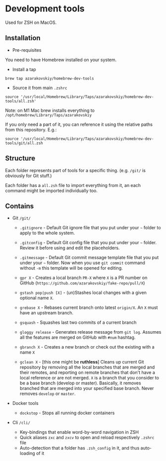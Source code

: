 # Development tools

Used for ZSH on MacOS.

## Installation

- Pre-requisites

You need to have Homebrew installed on your system.

- Install a tap

`brew tap azarakovskiy/homebrew-dev-tools`

- Source it from main `.zshrc`

`source '/usr/local/Homebrew/Library/Taps/azarakovskiy/homebrew-dev-tools/all.zsh'` 

Note: on M1 Mac brew installs everything to `/opt/homebrew/Library/Taps/azarakovskiy`

If you only need a part of it, you can reference it using the relative paths from this repository. 
E.g.: 

`source '/usr/local/Homebrew/Library/Taps/azarakovskiy/homebrew-dev-tools/git/all.zsh`

## Structure

Each folder represents part of tools for a specific thing. (e.g. `/git/` is obviously for Git stuff.)

Each folder has a `all.zsh` file to import everything from it, an each command might be imported individually too.

## Contains

+ Git `/git/`
  + `.gitignore` - Default Git ignore file that you put under your `~` folder to apply to the whole system.
  + `.gitconfig` - Default Git config file that you put under your `~` folder. Review it before using and edit the placeholders.
  + `.gitmessage` - Default Git commit message template file that you put under your `~` folder. Now when you use `git commit` command without `-m` this template will be opened for editing.

  + `gpr X` - Creates a local branch `PR-X` where `X` is a PR number on GitHub (`https://github.com/azarakovskiy/fake-repo/pull/X`)
  + `gstash pop|push [X]` - (un)Stashes local changes with a given optional name `X`.
  + `grebase X` - Rebases current branch onto latest `origin/X`. An `X` must have an upstream branch.
  + `gsquash` - Squashes last two commits of a current branch
  + `gloggy release` - Generates release message from `git log`. Assumes all the features are merged on GitHub with `#num` hashtag.
  + `gbranch X` - Creates a new branch or check out the existing with a name `X`
  + `gclean X` - [this one might be **ruthless**] Cleans up current Git repository by removing all the local branches that are merged and their remotes, and reporting on remote branches that don't have a local reference or are not merged. `X` is a branch that you consider to be a base branch (develop or master). Basically, it removes branched that are merged into your specified base branch. Never removes `develop` or `master`.

+ Docker tools  
  + `dockstop` - Stops all running docker containers
  
+ Cli `/cli/`
  + Key-bindings that enable word-by-word navigation in ZSH
  + Quick aliases `zxc` and `zxcv` to open and reload respectively `.zshrc` file
  + Auto-detection that a folder has `.zsh_config` in it, and thus auto-loading of it
